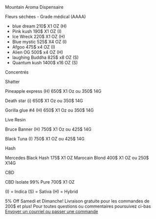 Mountain Aroma Dispensaire

 Fleurs séchées - Grade médical (AAAA)

- blue dream 210$  X1 OZ (H)
- Pink kush 190$  X1 OZ (I)
- Ice Wreck 220$ X1 OZ (H)
- Blue mystic 525$ X4 OZ (I)
- Afgoo  475$ x4 OZ (I)
- Alien OG 500$ x4 OZ (H)
- laughing Buddha 825$ x8 OZ (S)
- Quantum kush 1400$  x16 OZ (S)

Concentrés

Shatter

Pineapple express (H) 650$ X1 Oz ou 350$ 14G

Death star (i) 650$ X1 Oz ou 350$ 14G

Gorilla glue #4 (H) 650$ X1 Oz ou 350$ 14G


Live Resin

Bruce Banner (H) 750$ X1 Oz ou 425$ 14G

Black Tuna (I) 750$ X1 OZ ou 425$ 14G

Hash

Mercedes Black Hash 175$ X1 OZ
Marocain Blond 400$ X1 OZ ou 250$ X14G

CBD

CBD Isolate 99% Pure 700$ X1 OZ

(I) = Indica
(S) = Sativa
(H) = Hybrid

5% Off Samedi et Dimanche!
Livraison gratuite pour les commandes de 200$ et plus!
<a>Pour toutes questions ou commentaires poursuivez ci-bas </br> <a href="mailto:visionerf33@protonmail.com">Envoyer un courriel ou passer une commande</a>
